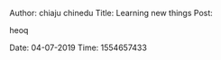 Author: chiaju chinedu
Title: Learning new things
Post: <p>heoq</p>
Date: 04-07-2019
Time: 1554657433

